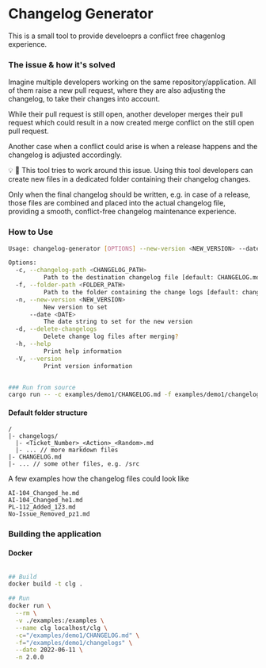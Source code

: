 # Changelog Generator

This is a small tool to provide develoeprs a conflict free chagenlog experience.


### The issue & how it's solved
Imagine multiple developers working on the same repository/application. All of them raise a new 
pull request, where they are also adjusting the changelog, to take their changes into account.

While their pull request is still open, another developer merges their pull request which could
result in a now created merge conflict on the still open pull request.

Another case when a conflict could arise is when a release happens and the changelog 
is adjusted accordingly.

:bulb: :wrench:
This tool tries to work around this issue. Using this tool developers can create new files 
in a dedicated folder containing their changelog changes.

Only when the final changelog should be written, e.g. in case of a release, those files
are combined and placed into the actual changelog file, providing a smooth, conflict-free
changelog maintenance experience.


### How to Use


```sh
Usage: changelog-generator [OPTIONS] --new-version <NEW_VERSION> --date <DATE>

Options:
  -c, --changelog-path <CHANGELOG_PATH>
          Path to the destination changelog file [default: CHANGELOG.md]
  -f, --folder-path <FOLDER_PATH>
          Path to the folder containing the change logs [default: changelogs]
  -n, --new-version <NEW_VERSION>
          New version to set
      --date <DATE>
          The date string to set for the new version
  -d, --delete-changelogs
          Delete change log files after merging?
  -h, --help
          Print help information
  -V, --version
          Print version information
```



```sh

### Run from source  
cargo run -- -c examples/demo1/CHANGELOG.md -f examples/demo1/changelogs -n 2.0.0

```

#### Default folder structure

```
/
|- changelogs/
  |- <Ticket_Number>_<Action>_<Random>.md
  |- ... // more markdown files
|- CHANGELOG.md
|- ... // some other files, e.g. /src  
```

A few examples how the changelog files could look like
```
AI-104_Changed_he.md
AI-104_Changed_he1.md
PL-112_Added_123.md
No-Issue_Removed_pz1.md
```


### Building the application


#### Docker
```sh

## Build
docker build -t clg .

## Run
docker run \
  --rm \
  -v ./examples:/examples \
  --name clg localhost/clg \
  -c="/examples/demo1/CHANGELOG.md" \
  -f="/examples/demo1/changelogs" \
  --date 2022-06-11 \
  -n 2.0.0
  
  ```